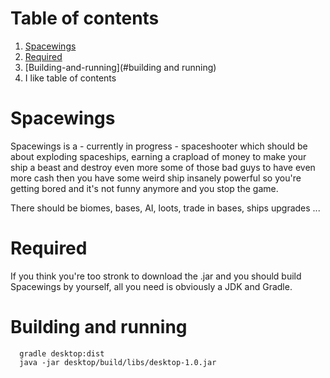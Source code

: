 # Table of contents
1. [Spacewings](#spacewings)
2. [Required](#required)
3. [Building-and-running](#building and running)
4. I like table of contents

# Spacewings
Spacewings is a - currently in progress - spaceshooter which should be about exploding spaceships, earning a crapload of money to make your ship a beast and destroy even more some of those bad guys to have even more cash then you have some weird ship insanely powerful so you're getting bored and it's not funny anymore and you stop the game.

There should be biomes, bases, AI, loots, trade in bases, ships upgrades ...

# Required
If you think you're too stronk to download the .jar and you should build Spacewings by yourself, all you need is obviously a JDK and Gradle.

# Building and running
```
  gradle desktop:dist
  java -jar desktop/build/libs/desktop-1.0.jar
```
